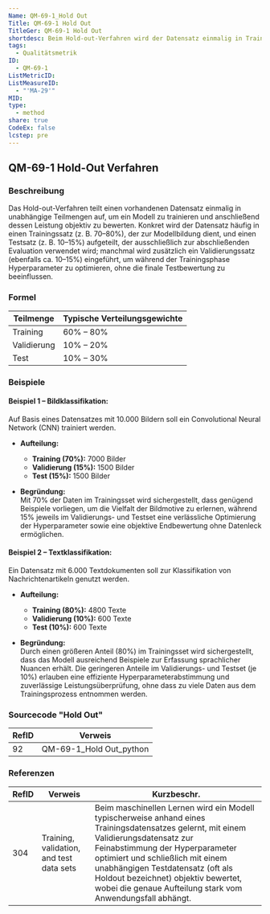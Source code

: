 ```yaml
---
Name: QM-69-1_Hold Out
Title: QM-69-1 Hold Out
TitleGer: QM-69-1 Hold Out
shortdesc: Beim Hold-out-Verfahren wird der Datensatz einmalig in Trainings-, Test- und optional Validierungsanteile aufgeteilt, um Modellbildung, Hyperparameteroptimierung und objektive Evaluation klar zu trennen.
tags:
  - Qualitätsmetrik
ID:
  - QM-69-1
ListMetricID: 
ListMeasureID:
  - "'MA-29'"
MID: 
type:
  - method
share: true
CodeEx: false
lcstep: pre
---
```

## QM-69-1 Hold-Out Verfahren

### Beschreibung

Das Hold-out-Verfahren teilt einen vorhandenen Datensatz einmalig in unabhängige Teilmengen auf, um ein Modell zu trainieren und anschließend dessen Leistung objektiv zu bewerten. Konkret wird der Datensatz häufig in einen Trainingssatz (z. B. 70–80%), der zur Modellbildung dient, und einen Testsatz (z. B. 10–15%) aufgeteilt, der ausschließlich zur abschließenden Evaluation verwendet wird; manchmal wird zusätzlich ein Validierungssatz (ebenfalls ca. 10–15%) eingeführt, um während der Trainingsphase Hyperparameter zu optimieren, ohne die finale Testbewertung zu beeinflussen.

### Formel

| Teilmenge   | Typische Verteilungsgewichte |
| ----------- | ---------------------------- |
| Training    | 60% – 80%                    |
| Validierung | 10% – 20%                    |
| Test        | 10% – 30%                    |

### Beispiele 

#### Beispiel 1 – Bildklassifikation:  
Auf Basis eines Datensatzes mit 10.000 Bildern soll ein Convolutional Neural Network (CNN) trainiert werden.

- **Aufteilung:**
    - **Training (70%):** 7000 Bilder
    - **Validierung (15%):** 1500 Bilder
    - **Test (15%):** 1500 Bilder
        
- **Begründung:**  
    Mit 70% der Daten im Trainingsset wird sichergestellt, dass genügend Beispiele vorliegen, um die Vielfalt der Bildmotive zu erlernen, während 15% jeweils im Validierungs- und Testset eine verlässliche Optimierung der Hyperparameter sowie eine objektive Endbewertung ohne Datenleck ermöglichen.

#### Beispiel 2 – Textklassifikation:  
Ein Datensatz mit 6.000 Textdokumenten soll zur Klassifikation von Nachrichtenartikeln genutzt werden.

- **Aufteilung:**
    - **Training (80%):** 4800 Texte
    - **Validierung (10%):** 600 Texte
    - **Test (10%):** 600 Texte
        
- **Begründung:**  
    Durch einen größeren Anteil (80%) im Trainingsset wird sichergestellt, dass das Modell ausreichend Beispiele zur Erfassung sprachlicher Nuancen erhält. Die geringeren Anteile im Validierungs- und Testset (je 10%) erlauben eine effiziente Hyperparameterabstimmung und zuverlässige Leistungsüberprüfung, ohne dass zu viele Daten aus dem Trainingsprozess entnommen werden.

### Sourcecode "Hold Out"
| RefID | Verweis                 |
| ----- | ----------------------- |
| 92    | QM-69-1_Hold Out_python |



### Referenzen
| RefID | Verweis                                    | Kurzbeschr.                                                                                                                                                                                                                                                                                                                                           |
| ----- | ------------------------------------------ | ----------------------------------------------------------------------------------------------------------------------------------------------------------------------------------------------------------------------------------------------------------------------------------------------------------------------------------------------------- |
| 304   |  Training, validation, and test data sets  | Beim maschinellen Lernen wird ein Modell typischerweise anhand eines Trainingsdatensatzes gelernt, mit einem Validierungsdatensatz zur Feinabstimmung der Hyperparameter optimiert und schließlich mit einem unabhängigen Testdatensatz (oft als Holdout bezeichnet) objektiv bewertet, wobei die genaue Aufteilung stark vom Anwendungsfall abhängt. |
